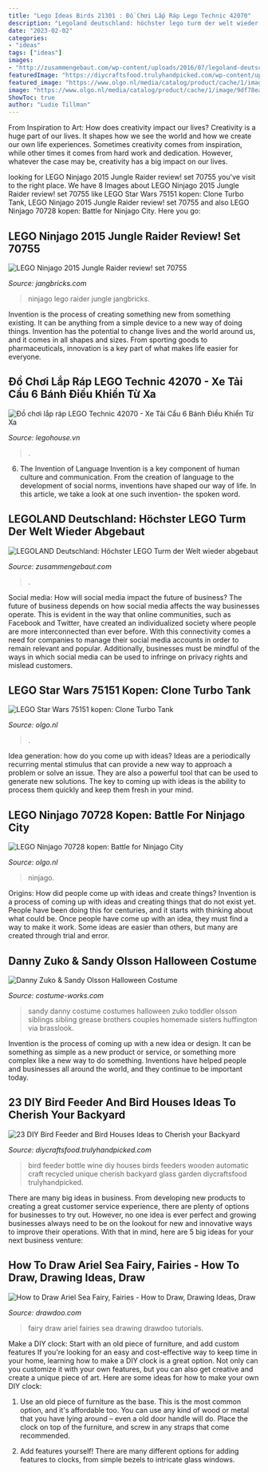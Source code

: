 ```yaml
---
title: "Lego Ideas Birds 21301 : Đồ Chơi Lắp Ráp Lego Technic 42070"
description: "Legoland deutschland: höchster lego turm der welt wieder abgebaut"
date: "2023-02-02"
categories:
- "ideas"
tags: ["ideas"]
images:
- "http://zusammengebaut.com/wp-content/uploads/2016/07/legoland-deutschland-resrt-hoechster-lego-turm-der-welt.jpg"
featuredImage: "https://diycraftsfood.trulyhandpicked.com/wp-content/uploads/2016/05/bird-feeder_k8.jpg"
featured_image: "https://www.olgo.nl/media/catalog/product/cache/1/image/9df78eab33525d08d6e5fb8d27136e95/7/5/75151_alt1.jpg"
image: "https://www.olgo.nl/media/catalog/product/cache/1/image/9df78eab33525d08d6e5fb8d27136e95/7/0/70728-lego-ninjago-battle_for_ninjago_city-alt1.jpg"
ShowToc: true
author: "Ludie Tillman"
---
```



From Inspiration to Art: How does creativity impact our lives?
Creativity is a huge part of our lives. It shapes how we see the world and how we create our own life experiences. Sometimes creativity comes from inspiration, while other times it comes from hard work and dedication. However, whatever the case may be, creativity has a big impact on our lives.

	

		
looking for LEGO Ninjago 2015 Jungle Raider review! set 70755 you've visit to the right place. We have 8 Images about LEGO Ninjago 2015 Jungle Raider review! set 70755 like LEGO Star Wars 75151 kopen: Clone Turbo Tank, LEGO Ninjago 2015 Jungle Raider review! set 70755 and also LEGO Ninjago 70728 kopen: Battle for Ninjago City. Here you go:
		
    
## LEGO Ninjago 2015 Jungle Raider Review! Set 70755

<img loading=lazy src="http://4.bp.blogspot.com/-pWP6SWxoWPI/VKu2NhBA-2I/AAAAAAAAGg0/A5X2E_XEyVI/w1200-h630-p-nu/150105b-lego-ninjago-70755-jungle-raider.jpg" onerror="this.onerror=null;this.src='https://tse1.mm.bing.net/th?id=OIP.M-FS5UdDOdIiZIXwLgJE-AHaD4&amp;pid=15.1';" alt="LEGO Ninjago 2015 Jungle Raider review! set 70755">

_Source: jangbricks.com_

>ninjago lego raider jungle jangbricks. 

	

Invention is the process of creating something new from something existing. It can be anything from a simple device to a new way of doing things. Invention has the potential to change lives and the world around us, and it comes in all shapes and sizes. From sporting goods to pharmaceuticals, innovation is a key part of what makes life easier for everyone.

    
## Đồ Chơi Lắp Ráp LEGO Technic 42070 - Xe Tải Cẩu 6 Bánh Điều Khiển Từ Xa

<img loading=lazy src="https://bizweb.dktcdn.net/thumb/grande/100/137/643/products/42070-alt1.jpg?v=1538206839900" onerror="this.onerror=null;this.src='https://tse3.mm.bing.net/th?id=OIP.QbtN4fQ57lsvfX9DSPVHKgHaG9&amp;pid=15.1';" alt="Đồ chơi lắp ráp LEGO Technic 42070 - Xe Tải Cẩu 6 Bánh Điều Khiển Từ Xa">

_Source: legohouse.vn_

>. 

	

6. The Invention of Language
Invention is a key component of human culture and communication. From the creation of language to the development of social norms, inventions have shaped our way of life. In this article, we take a look at one such invention- the spoken word.

    
## LEGOLAND Deutschland: Höchster LEGO Turm Der Welt Wieder Abgebaut

<img loading=lazy src="http://zusammengebaut.com/wp-content/uploads/2016/07/legoland-deutschland-resrt-hoechster-lego-turm-der-welt.jpg" onerror="this.onerror=null;this.src='https://tse4.mm.bing.net/th?id=OIP.2vg7d9fp8zaYdp51cWZ77QHaKI&amp;pid=15.1';" alt="LEGOLAND Deutschland: Höchster LEGO Turm der Welt wieder abgebaut">

_Source: zusammengebaut.com_

>. 

	

Social media: How will social media impact the future of business?
The future of business depends on how social media affects the way businesses operate. This is evident in the way that online communities, such as Facebook and Twitter, have created an individualized society where people are more interconnected than ever before. With this connectivity comes a need for companies to manage their social media accounts in order to remain relevant and popular. Additionally, businesses must be mindful of the ways in which social media can be used to infringe on privacy rights and mislead customers.

    
## LEGO Star Wars 75151 Kopen: Clone Turbo Tank

<img loading=lazy src="https://www.olgo.nl/media/catalog/product/cache/1/image/9df78eab33525d08d6e5fb8d27136e95/7/5/75151_alt1.jpg" onerror="this.onerror=null;this.src='https://tse3.mm.bing.net/th?id=OIP.FUgJLtNq-dOcpThcDN3CVwHaG1&amp;pid=15.1';" alt="LEGO Star Wars 75151 kopen: Clone Turbo Tank">

_Source: olgo.nl_

>. 

	

Idea generation: how do you come up with ideas?
Ideas are a periodically recurring mental stimulus that can provide a new way to approach a problem or solve an issue. They are also a powerful tool that can be used to generate new solutions. The key to coming up with ideas is the ability to process them quickly and keep them fresh in your mind.

    
## LEGO Ninjago 70728 Kopen: Battle For Ninjago City

<img loading=lazy src="https://www.olgo.nl/media/catalog/product/cache/1/image/9df78eab33525d08d6e5fb8d27136e95/7/0/70728-lego-ninjago-battle_for_ninjago_city-alt1.jpg" onerror="this.onerror=null;this.src='https://tse1.mm.bing.net/th?id=OIP.-f0BM4DEVTbc6FdgCAjR6QHaFx&amp;pid=15.1';" alt="LEGO Ninjago 70728 kopen: Battle for Ninjago City">

_Source: olgo.nl_

>ninjago. 

	

Origins: How did people come up with ideas and create things?
Invention is a process of coming up with ideas and creating things that do not exist yet. People have been doing this for centuries, and it starts with thinking about what could be. Once people have come up with an idea, they must find a way to make it work. Some ideas are easier than others, but many are created through trial and error.

    
## Danny Zuko &amp; Sandy Olsson Halloween Costume

<img loading=lazy src="http://photos.costume-works.com/full/danny_zuko_n_sandy_olsson2.jpg" onerror="this.onerror=null;this.src='https://tse1.mm.bing.net/th?id=OIP.ZZkyXggz3-8TsVUe-nmVLgHaKt&amp;pid=15.1';" alt="Danny Zuko &amp; Sandy Olsson Halloween Costume">

_Source: costume-works.com_

>sandy danny costume costumes halloween zuko toddler olsson siblings sibling grease brothers couples homemade sisters huffington via brasslook. 

	

Invention is the process of coming up with a new idea or design. It can be something as simple as a new product or service, or something more complex like a new way to do something. Inventions have helped people and businesses all around the world, and they continue to be important today.

    
## 23 DIY Bird Feeder And Bird Houses Ideas To Cherish Your Backyard

<img loading=lazy src="https://diycraftsfood.trulyhandpicked.com/wp-content/uploads/2016/05/bird-feeder_k8.jpg" onerror="this.onerror=null;this.src='https://tse3.mm.bing.net/th?id=OIP.0jy6wF4VMr9UGCBekXrjaQHaK6&amp;pid=15.1';" alt="23 DIY Bird Feeder and Bird Houses Ideas to Cherish your Backyard">

_Source: diycraftsfood.trulyhandpicked.com_

>bird feeder bottle wine diy houses birds feeders wooden automatic craft recycled unique cherish backyard glass garden diycraftsfood trulyhandpicked. 

	

There are many big ideas in business. From developing new products to creating a great customer service experience, there are plenty of options for businesses to try out. However, no one idea is ever perfect and growing businesses always need to be on the lookout for new and innovative ways to improve their operations. With that in mind, here are 5 big ideas for your next business venture: 

    
## How To Draw Ariel Sea Fairy, Fairies - How To Draw, Drawing Ideas, Draw

<img loading=lazy src="http://drawdoo.com/wp-content/uploads/tutorials/Fairies/lesson13/step_00.png" onerror="this.onerror=null;this.src='https://tse3.mm.bing.net/th?id=OIP.ew7cII4r07b2SCE8tV9rmQHaLF&amp;pid=15.1';" alt="How to Draw Ariel Sea Fairy, Fairies - How to Draw, Drawing Ideas, Draw">

_Source: drawdoo.com_

>fairy draw ariel fairies sea drawing drawdoo tutorials. 

	

Make a DIY clock: Start with an old piece of furniture, and add custom features
If you're looking for an easy and cost-effective way to keep time in your home, learning how to make a DIY clock is a great option. Not only can you customize it with your own features, but you can also get creative and create a unique piece of art. Here are some ideas for how to make your own DIY clock:
1. Use an old piece of furniture as the base. This is the most common option, and it's affordable too. You can use any kind of wood or metal that you have lying around – even a old door handle will do. Place the clock on top of the furniture, and screw in any straps that come recommended.

2. Add features yourself! There are many different options for adding features to clocks, from simple bezels to intricate glass windows.

